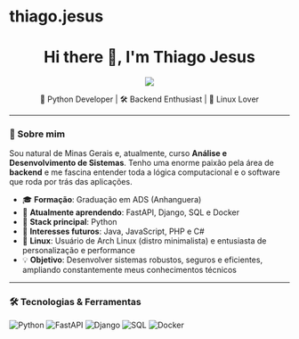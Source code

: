 # thiago.jesus
<h1 align="center">Hi there 👋, I'm Thiago Jesus</h1>

<div align="center">
  <img src="https://capsule-render.vercel.app/api?type=waving&color=DC5F00&height=200&section=header&text=Welcome%20to%20my%20GitHub!&fontColor=fff&fontSize=40" />
</div>

<p align="center">
  🚀 Python Developer | 🛠️ Backend Enthusiast | 🐧 Linux Lover
</p>

---

### 🧠 Sobre mim

Sou natural de Minas Gerais e, atualmente, curso **Análise e Desenvolvimento de Sistemas**. Tenho uma enorme paixão pela área de **backend** e me fascina entender toda a lógica computacional e o software que roda por trás das aplicações.  

- 🎓 **Formação**: Graduação em ADS (Anhanguera)  
- 🔭 **Atualmente aprendendo**: FastAPI, Django, SQL e Docker  
- 🐍 **Stack principal**: Python  
- 🌱 **Interesses futuros**: Java, JavaScript, PHP e C#  
- 🐧 **Linux**: Usuário de Arch Linux (distro minimalista) e entusiasta de personalização e performance  
- 💡 **Objetivo**: Desenvolver sistemas robustos, seguros e eficientes, ampliando constantemente meus conhecimentos técnicos  

---

### 🛠️ Tecnologias & Ferramentas

![Python](https://img.shields.io/badge/Python-FFD43B?style=for-the-badge&logo=python&logoColor=blue)
![FastAPI](https://img.shields.io/badge/FastAPI-009688?style=for-the-badge&logo=fastapi&logoColor=white)
![Django](https://img.shields.io/badge/Django-092E20?style=for-the-badge&logo=django&logoColor=white)
![SQL](https://img.shields.io/badge/SQL-003B57?style=for-the-badge&logo=postgresql&logoColor=white)
![Docker](https://img.shields.io/badge/Docker-2496ED?style=for-the-badge&logo=docker&logoColor=white)
